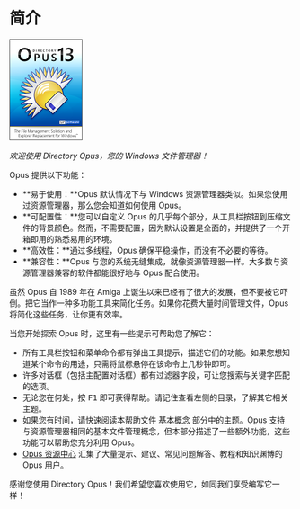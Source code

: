 # 简介

![](/Manual/images/media/13/opus13_box_front.png)

*欢迎使用 Directory Opus，您的 Windows 文件管理器！*

Opus 提供以下功能：

- **易于使用：**Opus 默认情况下与 Windows 资源管理器类似。如果您使用过资源管理器，那么您会知道如何使用 Opus。
- **可配置性：**您可以自定义 Opus 的几乎每个部分，从工具栏按钮到压缩文件的背景颜色。然而，不需要配置，因为默认设置是全面的，并提供了一个开箱即用的熟悉易用的环境。
- **高效性：**通过多线程，Opus 确保平稳操作，而没有不必要的等待。
- **兼容性：**Opus 与您的系统无缝集成，就像资源管理器一样。大多数与资源管理器兼容的软件都能很好地与 Opus 配合使用。

虽然 Opus 自 1989 年在 Amiga 上诞生以来已经有了很大的发展，但不要被它吓倒。把它当作一种多功能工具来简化任务。如果你花费大量时间管理文件，Opus 将简化这些任务，让你更有效率。

当您开始探索 Opus 时，这里有一些提示可帮助您了解它：

- 所有工具栏按钮和菜单命令都有弹出工具提示，描述它们的功能。如果您想知道某个命令的用途，只需将鼠标悬停在该命令上几秒钟即可。
- 许多对话框（包括主配置对话框）都有过滤器字段，可让您搜索与关键字匹配的选项。
- 无论您在何处，按 <kbd>F1</kbd> 即可获得帮助。请记住查看左侧的目录，了解其它相关主题。
- 如果您有时间，请快速阅读本帮助文件 [基本概念](basic_concepts/README.zh.md) 部分中的主题。Opus 支持与资源管理器相同的基本文件管理概念，但本部分描述了一些额外功能，这些功能可以帮助您充分利用 Opus。
- [Opus 资源中心](http://resource.dopus.com/) 汇集了大量提示、建议、常见问题解答、教程和知识渊博的 Opus 用户。

感谢您使用 Directory Opus！我们希望您喜欢使用它，如同我们享受编写它一样！